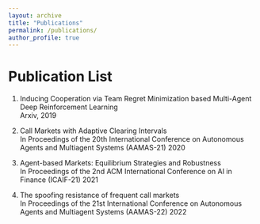 ```yaml
---
layout: archive
title: "Publications"
permalink: /publications/
author_profile: true
---
```


Publication List
======
1. Inducing Cooperation via Team Regret Minimization based Multi-Agent Deep Reinforcement Learning\
Arxiv, 2019 

2. Call Markets with Adaptive Clearing Intervals\
In Proceedings of the 20th International Conference on Autonomous Agents and Multiagent Systems (AAMAS-21) 2020 

3. Agent-based Markets: Equilibrium Strategies and Robustness\
In Proceedings of the 2nd ACM International Conference on AI in Finance (ICAIF-21) 2021

4. The spoofing resistance of frequent call markets\
In Proceedings of the 21st International Conference on Autonomous Agents and Multiagent Systems (AAMAS-22) 2022






